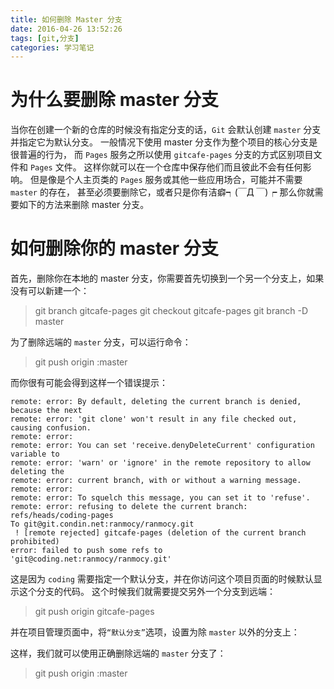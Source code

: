 ```yaml
---
title: 如何删除 Master 分支
date: 2016-04-26 13:52:26
tags: [git,分支]
categories: 学习笔记
---
```

# 为什么要删除 master 分支 #
当你在创建一个新的仓库的时候没有指定分支的话，`Git` 会默认创建 `master` 分支并指定它为默认分支。
一般情况下使用 master 分支作为整个项目的核心分支是很普遍的行为，
而 `Pages` 服务之所以使用 `gitcafe-pages` 分支的方式区别项目文件和 `Pages` 文件。
这样你就可以在一个仓库中保存他们而且彼此不会有任何影响。
但是像是个人主页类的 `Pages` 服务或其他一些应用场合，可能并不需要 `master` 的存在，
甚至必须要删除它，或者只是你有洁癖┑(￣Д ￣)┍
那么你就需要如下的方法来删除 master 分支。

<!--more-->

# 如何删除你的 master 分支 #
首先，删除你在本地的 master 分支，你需要首先切换到一个另一个分支上，如果没有可以新建一个：
> git branch gitcafe-pages
> git checkout gitcafe-pages
> git branch -D master


为了删除远端的 `master` 分支，可以运行命令：
> git push origin :master


而你很有可能会得到这样一个错误提示：

```
remote: error: By default, deleting the current branch is denied, because the next
remote: error: 'git clone' won't result in any file checked out, causing confusion.
remote: error:
remote: error: You can set 'receive.denyDeleteCurrent' configuration variable to
remote: error: 'warn' or 'ignore' in the remote repository to allow deleting the
remote: error: current branch, with or without a warning message.
remote: error:
remote: error: To squelch this message, you can set it to 'refuse'.
remote: error: refusing to delete the current branch: refs/heads/coding-pages
To git@git.condin.net:ranmocy/ranmocy.git
 ! [remote rejected] gitcafe-pages (deletion of the current branch prohibited)
error: failed to push some refs to 'git@coding.net:ranmocy/ranmocy.git'
```

这是因为 `coding` 需要指定一个默认分支，并在你访问这个项目页面的时候默认显示这个分支的代码。
这个时候我们就需要提交另外一个分支到远端：
> git push origin gitcafe-pages


并在项目管理页面中，将`“默认分支”`选项，设置为除 `master` 以外的分支上：

这样，我们就可以使用正确删除远端的 `master` 分支了：
 > git push origin :master

